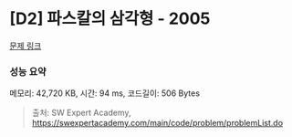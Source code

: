 # [D2] 파스칼의 삼각형 - 2005 

[문제 링크](https://swexpertacademy.com/main/code/problem/problemDetail.do?contestProbId=AV5P0-h6Ak4DFAUq) 

### 성능 요약

메모리: 42,720 KB, 시간: 94 ms, 코드길이: 506 Bytes



> 출처: SW Expert Academy, https://swexpertacademy.com/main/code/problem/problemList.do
